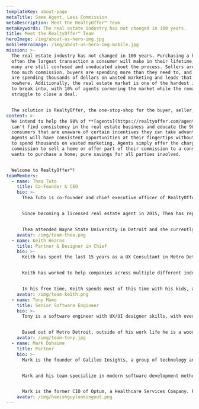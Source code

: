 ```yaml
---
templateKey: about-page
metaTitle: Same Agent, Less Commission
metaDescription: Meet the RealtyOffer™ Team
metaKeywords: The real estate industry has not changed in 100 years.
title: Meet the RealtyOffer™ Team
heroImage: /img/about-us-hero-img.jpg
mobileHeroImage: /img/about-us-hero-img-mobile.jpg
mission: >-
  The real estate industry has not changed in 100 years. Purchasing a home is
  often the largest transaction a consumer will make in their lifetime, and yet
  many are still confused and uneducated about the process. Sellers are paying
  too much commission, buyers are spending more than they need to, and agents
  are spending thousands of dollars on wasted marketing and leads that go
  nowhere. Additionally, the real estate market is one of the hardest industries
  to break into, with 10% of agents cornering the market while the remaining 90%
  struggle to close a deal.


  The solution is RealtyOffer, the one-stop-shop for the buyer, seller, and agent. **[RealtyOffer™](https://realtyoffer.com/)** will connect the consumer with the agent, while removing the upfront negotiation. Our AI-Digitized platform will be the first of its kind to enable savings for all parties involved in a real estate transaction: the seller, the buyer, and the agent.
content: >-
  We intend to help the 90% of **[agents](https://realtyoffer.com/agents)** who
  can't find consistency in the real estate business and educate the 90% of
  consumers that are unaware of certain incentives they can take advantage of.
  Agents will have consistent opportunities at their fingertips without needing
  to spend thousands on wasted marketing. Agents simply offer the charge less
  commission to sell a home or offer part of their commission to a consumer that
  wants to purchase a home; pure savings for all parties involved.


  Welcome to RealtyOffer™!
teamMembers:
  - name: Thea Tuto
    title: Co-Founder & CEO
    bio: >-
      Thea Tuto is co-founder and chief executive officer of RealtyOffer, the first automated bidding platform of its kind, designed to educate and empower consumers looking to buy or sell a home and connect them with top-rated certified agents.


      Since becoming a licensed real estate agent in 2015, Thea has represented hundreds of buyers and sellers in southeast Michigan. Her experience as an agent led her to want to modernize and streamline the real estate transaction process for buyers, sellers and agents, fueling the creation of RealtyOffer, which launched in 2021.


      Thea attended Wayne State University in Detroit and she currently resides in Northville, Michigan with her husband and three daughters.
    avatar: /img/team-thea.png
  - name: Keith Hearns
    title: Partner & Designer in Chief
    bio: >-
      Keith has spent the last 15 years as a UX Consultant in Metro Detroit.


      Keith has worked to help companies across multiple different industries, including e-commerce, utilities, healthcare, financial, and automative with their UX needs, ranging from simple design updates, to complete digital transformations.


      In his free time, Keith spends most of this time with his kids, and can be found watching 1 of the 3 participate in sports on any given field or gym throughout Michigan.
    avatar: /img/team-keith.png
  - name: Tony Mamo
    title: Senior Software Engineer
    bio: >-
      Tony is a software engineer with UX/UI designer skills, with over 15 years of professional experience, specializing in architecting scalable, maintainable front end systems paired with easy to use and beautiful looking interfaces. He is devoted to working on projects that move the world forward through innovative software. Tony has industry experience within recruitment, healthcare, e-commerce, logistics, and non-profit charity environments.


      Based out of Metro Detroit, outside of his work life he is a woodworker, photographer, musician, foodie, adventurer, husband, and dad.
    avatar: /img/team-tony.jpg
  - name: Mark Duhaime
    title: Partner
    bio: >-
      Mark is the founder of Galileo Insights, a group of technology and product thinkers who help start-ups accelerate their maturity in product, process, operations and culture. Mark brings teams and systems together into one cohesive system that shifts the organizational mindset from start-up chaos, to thoughtful focus on product maturity and market acceptance. The team uses Fortune disciplines to add just the right amount of structure without becoming bureacratic. 


      Mark and his team specialize in modern software development methods including lean and agile to provide teams the structure required to be credible with investors and potential acquirers. Mark has deep vertical understanding of both HealthCare and Manufacturing.


      Mark is the former CIO of Optum, a Healthcare Services Company. Prior to that, as SVP of Application Development at UnitedHealth Group, he led a multi-national team of 10,000 software developers and matured their transition to Agile Development. He also was the Executive Director of Application Development at Ford where he spent 20+ years delivering technology to product development, finance, purchasing and in-vehicle entertainment.
    avatar: /img/hamishguylookingout.png
---
```

